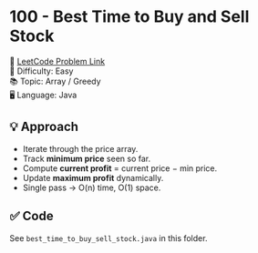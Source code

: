 # 100 - Best Time to Buy and Sell Stock

🔗 [LeetCode Problem Link](https://leetcode.com/problems/best-time-to-buy-and-sell-stock/)  
📌 Difficulty: Easy  
📚 Topic: Array / Greedy  
🖥️ Language: Java  

## 💡 Approach
- Iterate through the price array.  
- Track **minimum price** seen so far.  
- Compute **current profit** = current price − min price.  
- Update **maximum profit** dynamically.  
- Single pass → O(n) time, O(1) space.  

## ✅ Code
See `best_time_to_buy_sell_stock.java` in this folder.
